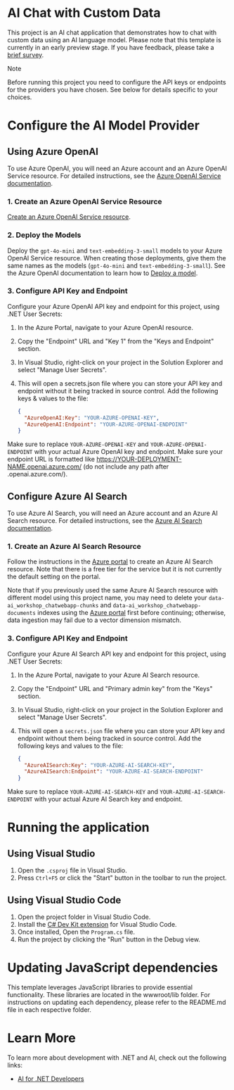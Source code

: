 # AI Chat with Custom Data

This project is an AI chat application that demonstrates how to chat with custom data using an AI language model. Please note that this template is currently in an early preview stage. If you have feedback, please take a [brief survey](https://aka.ms/dotnet-chat-templatePreview2-survey).

>[!NOTE]
> Before running this project you need to configure the API keys or endpoints for the providers you have chosen. See below for details specific to your choices.

# Configure the AI Model Provider
## Using Azure OpenAI

To use Azure OpenAI, you will need an Azure account and an Azure OpenAI Service resource. For detailed instructions, see the [Azure OpenAI Service documentation](https://learn.microsoft.com/azure/ai-services/openai/how-to/create-resource).

### 1. Create an Azure OpenAI Service Resource
[Create an Azure OpenAI Service resource](https://learn.microsoft.com/azure/ai-services/openai/how-to/create-resource?pivots=web-portal).

### 2. Deploy the Models
Deploy the `gpt-4o-mini` and `text-embedding-3-small` models to your Azure OpenAI Service resource. When creating those deployments, give them the same names as the models (`gpt-4o-mini` and `text-embedding-3-small`). See the Azure OpenAI documentation to learn how to [Deploy a model](https://learn.microsoft.com/azure/ai-services/openai/how-to/create-resource?pivots=web-portal#deploy-a-model).

### 3. Configure API Key and Endpoint
Configure your Azure OpenAI API key and endpoint for this project, using .NET User Secrets:
   1. In the Azure Portal, navigate to your Azure OpenAI resource.
   2. Copy the "Endpoint" URL and "Key 1" from the "Keys and Endpoint" section.
   3. In Visual Studio, right-click on your project in the Solution Explorer and select "Manage User Secrets".
   4. This will open a secrets.json file where you can store your API key and endpoint without it being tracked in source control. Add the following keys & values to the file:

      ```json
      {
        "AzureOpenAI:Key": "YOUR-AZURE-OPENAI-KEY",
        "AzureOpenAI:Endpoint": "YOUR-AZURE-OPENAI-ENDPOINT"
      }
      ```

Make sure to replace `YOUR-AZURE-OPENAI-KEY` and `YOUR-AZURE-OPENAI-ENDPOINT` with your actual Azure OpenAI key and endpoint. Make sure your endpoint URL is formatted like https://YOUR-DEPLOYMENT-NAME.openai.azure.com/ (do not include any path after .openai.azure.com/).

## Configure Azure AI Search

To use Azure AI Search, you will need an Azure account and an Azure AI Search resource. For detailed instructions, see the [Azure AI Search documentation](https://learn.microsoft.com/azure/search/search-create-service-portal).

### 1. Create an Azure AI Search Resource
Follow the instructions in the [Azure portal](https://portal.azure.com/) to create an Azure AI Search resource. Note that there is a free tier for the service but it is not currently the default setting on the portal.

Note that if you previously used the same Azure AI Search resource with different model using this project name, you may need to delete your `data-ai_workshop_chatwebapp-chunks` and `data-ai_workshop_chatwebapp-documents` indexes using the [Azure portal](https://portal.azure.com/) first before continuing; otherwise, data ingestion may fail due to a vector dimension mismatch.

### 3. Configure API Key and Endpoint
   Configure your Azure AI Search API key and endpoint for this project, using .NET User Secrets:
   1. In the Azure Portal, navigate to your Azure AI Search resource.
   2. Copy the "Endpoint" URL and "Primary admin key" from the "Keys" section.
   3. In Visual Studio, right-click on your project in the Solution Explorer and select "Manage User Secrets".
   4. This will open a `secrets.json` file where you can store your API key and endpoint without them being tracked in source control. Add the following keys and values to the file:

      ```json
      {
        "AzureAISearch:Key": "YOUR-AZURE-AI-SEARCH-KEY",
        "AzureAISearch:Endpoint": "YOUR-AZURE-AI-SEARCH-ENDPOINT"
      }
      ```
Make sure to replace `YOUR-AZURE-AI-SEARCH-KEY` and `YOUR-AZURE-AI-SEARCH-ENDPOINT` with your actual Azure AI Search key and endpoint.


# Running the application

## Using Visual Studio

1. Open the `.csproj` file in Visual Studio.
2. Press `Ctrl+F5` or click the "Start" button in the toolbar to run the project.

## Using Visual Studio Code

1. Open the project folder in Visual Studio Code.
2. Install the [C# Dev Kit extension](https://marketplace.visualstudio.com/items?itemName=ms-dotnettools.csdevkit) for Visual Studio Code.
3. Once installed, Open the `Program.cs` file.
4. Run the project by clicking the "Run" button in the Debug view.

# Updating JavaScript dependencies

This template leverages JavaScript libraries to provide essential functionality. These libraries are located in the wwwroot/lib folder. For instructions on updating each dependency, please refer to the README.md file in each respective folder.

# Learn More
To learn more about development with .NET and AI, check out the following links:

* [AI for .NET Developers](https://learn.microsoft.com/dotnet/ai/)
